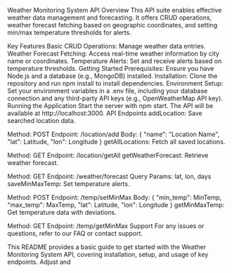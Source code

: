 Weather Monitoring System API
Overview
This API suite enables effective weather data management and forecasting. It offers CRUD operations, weather forecast fetching based on geographic coordinates, and setting min/max temperature thresholds for alerts.

Key Features
Basic CRUD Operations: Manage weather data entries.
Weather Forecast Fetching: Access real-time weather information by city name or coordinates.
Temperature Alerts: Set and receive alerts based on temperature thresholds.
Getting Started
Prerequisites: Ensure you have Node.js and a database (e.g., MongoDB) installed.
Installation: Clone the repository and run npm install to install dependencies.
Environment Setup: Set your environment variables in a .env file, including your database connection and any third-party API keys (e.g., OpenWeatherMap API key).
Running the Application
Start the server with npm start. The API will be available at http://localhost:3000.
API Endpoints
addLocation: Save searched location data.

Method: POST
Endpoint: /location/add
Body: { "name": "Location Name", "lat": Latitude, "lon": Longitude }
getAllLocations: Fetch all saved locations.

Method: GET
Endpoint: /location/getAll
getWeatherForecast: Retrieve weather forecast.

Method: GET
Endpoint: /weather/forecast
Query Params: lat, lon, days
saveMinMaxTemp: Set temperature alerts.

Method: POST
Endpoint: /temp/setMinMax
Body: { "min_temp": MinTemp, "max_temp": MaxTemp, "lat": Latitude, "lon": Longitude }
getMinMaxTemp: Get temperature data with deviations.

Method: GET
Endpoint: /temp/getMinMax
Support
For any issues or questions, refer to our FAQ or contact support.

This README provides a basic guide to get started with the Weather Monitoring System API, covering installation, setup, and usage of key endpoints. Adjust and 
